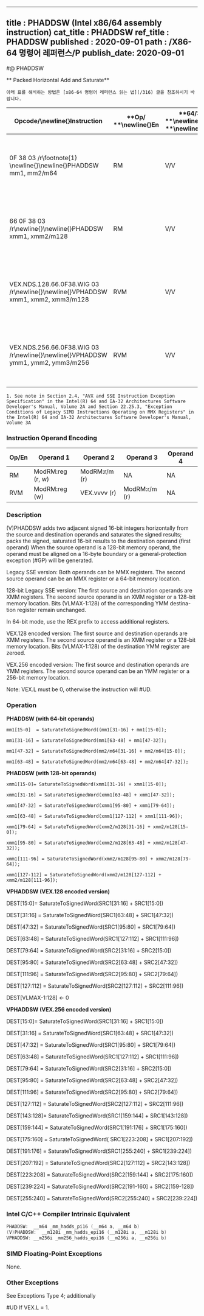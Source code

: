 ----------------------------
title : PHADDSW (Intel x86/64 assembly instruction)
cat_title : PHADDSW
ref_title : PHADDSW
published : 2020-09-01
path : /X86-64 명령어 레퍼런스/P
publish_date: 2020-09-01
----------------------------


#@ PHADDSW

** Packed Horizontal Add and Saturate**

```lec-info
아래 표를 해석하는 방법은 [x86-64 명령어 레퍼런스 읽는 법](/316) 글을 참조하시기 바랍니다.
```

|**Opcode/**\newline{}**Instruction**|**Op/ **\newline{}**En**|**64/32 bit **\newline{}**Mode **\newline{}**Support**|**CPUID **\newline{}**Feature **\newline{}**Flag**|**Description**|
|------------------------------------|------------------------|------------------------------------------------------|--------------------------------------------------|---------------|
|0F 38 03 /r\footnote{1}  \newline{}\newline{}PHADDSW mm1, mm2/m64 |RM|V/V|SSSE3|Add 16-bit signed integers horizontally, pack saturated integers to mm1.|
|66 0F 38 03 /r\newline{}\newline{}PHADDSW xmm1, xmm2/m128|RM|V/V|SSSE3|Add 16-bit signed integers horizontally, pack saturated integers to xmm1.|
|VEX.NDS.128.66.0F38.WIG 03 /r\newline{}\newline{}VPHADDSW xmm1, xmm2, xmm3/m128|RVM|V/V|AVX|Add 16-bit signed integers horizontally, pack saturated integers to xmm1.|
|VEX.NDS.256.66.0F38.WIG 03 /r\newline{}\newline{}VPHADDSW ymm1, ymm2, ymm3/m256|RVM|V/V|AVX2|Add 16-bit signed integers horizontally, pack saturated integers to ymm1.|

```note
1. See note in Section 2.4, "AVX and SSE Instruction Exception Specification" in the Intel(R) 64 and IA-32 Architectures Software Developer's Manual, Volume 2A and Section 22.25.3, "Exception Conditions of Legacy SIMD Instructions Operating on MMX Registers" in the Intel(R) 64 and IA-32 Architectures Software Developer's Manual, Volume 3A
```
### Instruction Operand Encoding


|Op/En|Operand 1|Operand 2|Operand 3|Operand 4|
|-----|---------|---------|---------|---------|
|RM|ModRM:reg (r, w)|ModRM:r/m (r)|NA|NA|
|RVM|ModRM:reg (w)|VEX.vvvv (r)|ModRM:r/m (r)|NA|
### Description 


(V)PHADDSW adds two adjacent signed 16-bit integers horizontally from the source and destination operands and saturates the signed results; packs the signed, saturated 16-bit results to the destination operand (first operand) When the source operand is a 128-bit memory operand, the operand must be aligned on a 16-byte boundary or a general-protection exception (#GP) will be generated. 

Legacy SSE version: Both operands can be MMX registers. The second source operand can be an MMX register or a 64-bit memory location.

128-bit Legacy SSE version: The first source and destination operands are XMM registers. The second source operand is an XMM register or a 128-bit memory location. Bits (VLMAX-1:128) of the corresponding YMM destina-tion register remain unchanged. 

In 64-bit mode, use the REX prefix to access additional registers.

VEX.128 encoded version: The first source and destination operands are XMM registers. The second source operand is an XMM register or a 128-bit memory location. Bits (VLMAX-1:128) of the destination YMM register are zeroed. 

VEX.256 encoded version: The first source and destination operands are YMM registers. The second source operand can be an YMM register or a 256-bit memory location.

Note: VEX.L must be 0, otherwise the instruction will #UD.

### Operation 


**PHADDSW (with 64-bit operands)**

    mm1[15-0]  = SaturateToSignedWord((mm1[31-16] + mm1[15-0]); 

    mm1[31-16] = SaturateToSignedWord(mm1[63-48] + mm1[47-32]);

    mm1[47-32] = SaturateToSignedWord(mm2/m64[31-16] + mm2/m64[15-0]); 

    mm1[63-48] = SaturateToSignedWord(mm2/m64[63-48] + mm2/m64[47-32]); 



**PHADDSW (with 128-bit operands)**

    xmm1[15-0]= SaturateToSignedWord(xmm1[31-16] + xmm1[15-0]);

    xmm1[31-16] = SaturateToSignedWord(xmm1[63-48] + xmm1[47-32]);

    xmm1[47-32] = SaturateToSignedWord(xmm1[95-80] + xmm1[79-64]);

    xmm1[63-48] = SaturateToSignedWord(xmm1[127-112] + xmm1[111-96]); 

    xmm1[79-64] = SaturateToSignedWord(xmm2/m128[31-16] + xmm2/m128[15-0]);

    xmm1[95-80] = SaturateToSignedWord(xmm2/m128[63-48] + xmm2/m128[47-32]);

    xmm1[111-96] = SaturateToSignedWord(xmm2/m128[95-80] + xmm2/m128[79-64]);

    xmm1[127-112] = SaturateToSignedWord(xmm2/m128[127-112] + xmm2/m128[111-96]); 

**VPHADDSW (VEX.128 encoded version)**

DEST[15:0]= SaturateToSignedWord(SRC1[31:16] + SRC1[15:0])

DEST[31:16] = SaturateToSignedWord(SRC1[63:48] + SRC1[47:32])

DEST[47:32] = SaturateToSignedWord(SRC1[95:80] + SRC1[79:64])

DEST[63:48] = SaturateToSignedWord(SRC1[127:112] + SRC1[111:96])

DEST[79:64] = SaturateToSignedWord(SRC2[31:16] + SRC2[15:0])

DEST[95:80] = SaturateToSignedWord(SRC2[63:48] + SRC2[47:32])

DEST[111:96] = SaturateToSignedWord(SRC2[95:80] + SRC2[79:64])

DEST[127:112] = SaturateToSignedWord(SRC2[127:112] + SRC2[111:96])

DEST[VLMAX-1:128] <-  0

**VPHADDSW (VEX.256 encoded version)**

DEST[15:0]= SaturateToSignedWord(SRC1[31:16] + SRC1[15:0])

DEST[31:16] = SaturateToSignedWord(SRC1[63:48] + SRC1[47:32])

DEST[47:32] = SaturateToSignedWord(SRC1[95:80] + SRC1[79:64])

DEST[63:48] = SaturateToSignedWord(SRC1[127:112] + SRC1[111:96])

DEST[79:64] = SaturateToSignedWord(SRC2[31:16] + SRC2[15:0])

DEST[95:80] = SaturateToSignedWord(SRC2[63:48] + SRC2[47:32])

DEST[111:96] = SaturateToSignedWord(SRC2[95:80] + SRC2[79:64])

DEST[127:112] = SaturateToSignedWord(SRC2[127:112] + SRC2[111:96])

DEST[143:128]= SaturateToSignedWord(SRC1[159:144] + SRC1[143:128])

DEST[159:144] = SaturateToSignedWord(SRC1[191:176] + SRC1[175:160])

DEST[175:160] = SaturateToSignedWord( SRC1[223:208] + SRC1[207:192])

DEST[191:176] = SaturateToSignedWord(SRC1[255:240] + SRC1[239:224])

DEST[207:192] = SaturateToSignedWord(SRC2[127:112] + SRC2[143:128])

DEST[223:208] = SaturateToSignedWord(SRC2[159:144] + SRC2[175:160])

DEST[239:224] = SaturateToSignedWord(SRC2[191-160] + SRC2[159-128])

DEST[255:240] = SaturateToSignedWord(SRC2[255:240] + SRC2[239:224])


### Intel C/C++ Compiler Intrinsic Equivalent

```cpp
PHADDSW:  __m64 _mm_hadds_pi16 (__m64 a, __m64 b)
(V)PHADDSW:  __m128i _mm_hadds_epi16 (__m128i a, __m128i b)
VPHADDSW: __m256i _mm256_hadds_epi16 (__m256i a, __m256i b)
```
### SIMD Floating-Point Exceptions 


None. 

### Other Exceptions


See Exceptions Type 4; additionally

#UD If VEX.L = 1.

